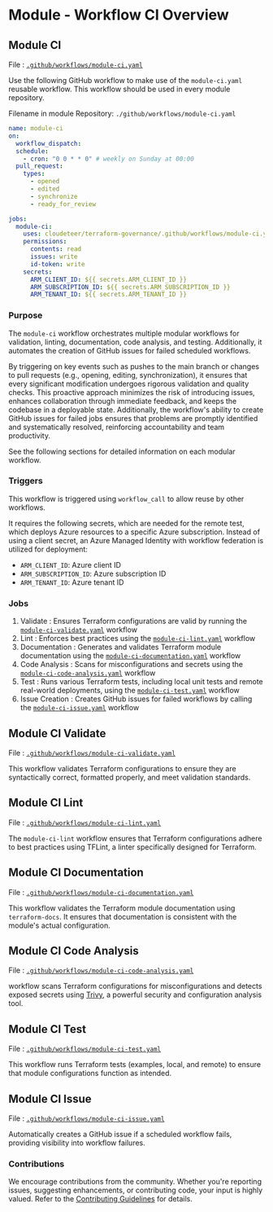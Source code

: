 # Module - Workflow CI Overview

## Module CI

File : [`.github/workflows/module-ci.yaml`](https://github.com/cloudeteer/terraform-governance/blob/main/.github/workflows/module-ci.yaml)

Use the following GitHub workflow to make use of the `module-ci.yaml` reusable workflow. This workflow should be used in every module repository.

Filename in module Repository: `./github/workflows/module-ci.yaml`

```yaml
name: module-ci
on:
  workflow_dispatch:
  schedule:
    - cron: "0 0 * * 0" # weekly on Sunday at 00:00
  pull_request:
    types:
      - opened
      - edited
      - synchronize
      - ready_for_review

jobs:
  module-ci:
    uses: cloudeteer/terraform-governance/.github/workflows/module-ci.yaml@main
    permissions:
      contents: read
      issues: write
      id-token: write
    secrets:
      ARM_CLIENT_ID: ${{ secrets.ARM_CLIENT_ID }}
      ARM_SUBSCRIPTION_ID: ${{ secrets.ARM_SUBSCRIPTION_ID }}
      ARM_TENANT_ID: ${{ secrets.ARM_TENANT_ID }}
```

### Purpose

The `module-ci` workflow orchestrates multiple modular workflows for validation, linting, documentation, code analysis, and testing. Additionally, it automates the creation of GitHub issues for failed scheduled workflows.

By triggering on key events such as pushes to the main branch or changes to pull requests (e.g., opening, editing, synchronization), it ensures that every significant modification undergoes rigorous validation and quality checks. This proactive approach minimizes the risk of introducing issues, enhances collaboration through immediate feedback, and keeps the codebase in a deployable state. Additionally, the workflow's ability to create GitHub issues for failed jobs ensures that problems are promptly identified and systematically resolved, reinforcing accountability and team productivity.

See the following sections for detailed information on each modular workflow.

### Triggers

This workflow is triggered using `workflow_call` to allow reuse by other workflows.

It requires the following secrets, which are needed for the remote test, which deploys Azure resources to a specific Azure subscription. Instead of using a client secret, an Azure Managed Identity with workflow federation is utilized for deployment:

- `ARM_CLIENT_ID`: Azure client ID
- `ARM_SUBSCRIPTION_ID`: Azure subscription ID
- `ARM_TENANT_ID`: Azure tenant ID

### Jobs

1. Validate : Ensures Terraform configurations are valid by running the [`module-ci-validate.yaml`](https://github.com/cloudeteer/terraform-governance/blob/main/.github/workflows/module-ci-validate.yaml) workflow
2. Lint : Enforces best practices using the [`module-ci-lint.yaml`](https://github.com/cloudeteer/terraform-governance/blob/main/.github/workflows/module-ci-lint.yaml) workflow
3. Documentation : Generates and validates Terraform module documentation using the [`module-ci-documentation.yaml`](https://github.com/cloudeteer/terraform-governance/blob/main/.github/workflows/module-ci-documentation.yaml) workflow
4. Code Analysis : Scans for misconfigurations and secrets using the [`module-ci-code-analysis.yaml`](https://github.com/cloudeteer/terraform-governance/blob/main/.github/workflows/module-ci-code-analysis.yaml) workflow
5. Test : Runs various Terraform tests, including local unit tests and remote real-world deployments, using the [`module-ci-test.yaml`](https://github.com/cloudeteer/terraform-governance/blob/main/.github/workflows/module-ci-test.yaml) workflow
6. Issue Creation : Creates GitHub issues for failed workflows by calling the [`module-ci-issue.yaml`](https://github.com/cloudeteer/terraform-governance/blob/main/.github/workflows/module-ci-issue.yaml) workflow

## Module CI Validate

File : [`.github/workflows/module-ci-validate.yaml`](https://github.com/cloudeteer/terraform-governance/blob/main/.github/workflows/module-ci-validate.yaml)

This workflow validates Terraform configurations to ensure they are syntactically correct, formatted properly, and meet validation standards.

## Module CI Lint

File : [`.github/workflows/module-ci-lint.yaml`](https://github.com/cloudeteer/terraform-governance/blob/main/.github/workflows/module-ci-lint.yaml)

The `module-ci-lint` workflow ensures that Terraform configurations adhere to best practices using TFLint, a linter specifically designed for Terraform.

## Module CI Documentation

File : [`.github/workflows/module-ci-documentation.yaml`](https://github.com/cloudeteer/terraform-governance/blob/main/.github/workflows/module-ci-documentation.yaml)

This workflow validates the Terraform module documentation using `terraform-docs`. It ensures that documentation is consistent with the module's actual configuration.

## Module CI Code Analysis

File : [`.github/workflows/module-ci-code-analysis.yaml`](https://github.com/cloudeteer/terraform-governance/blob/main/.github/workflows/module-ci-code-analysis.yaml)

workflow scans Terraform configurations for misconfigurations and detects exposed secrets using [Trivy](https://trivy.dev), a powerful security and configuration analysis tool.

## Module CI Test

File : [`.github/workflows/module-ci-test.yaml`](https://github.com/cloudeteer/terraform-governance/blob/main/.github/workflows/module-ci-test.yaml)

This workflow runs Terraform tests (examples, local, and remote) to ensure that module configurations function as intended.

## Module CI Issue

File : [`.github/workflows/module-ci-issue.yaml`](https://github.com/cloudeteer/terraform-governance/blob/main/.github/workflows/module-ci-issue.yaml)

Automatically creates a GitHub issue if a scheduled workflow fails, providing visibility into workflow failures.

### Contributions

We encourage contributions from the community. Whether you're reporting issues, suggesting enhancements, or contributing code, your input is highly valued. Refer to the [Contributing Guidelines](https://github.com/cloudeteer/terraform-governance/blob/main/.github/workflows/module-github-release.yaml) for details.
